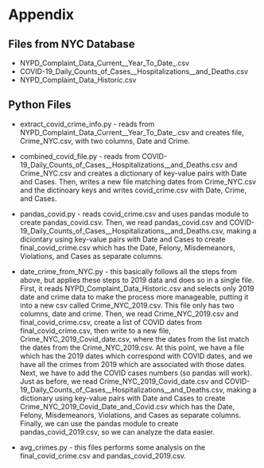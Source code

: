 # Appendix 

## Files from NYC Database

* NYPD_Complaint_Data_Current__Year_To_Date_.csv
* COVID-19_Daily_Counts_of_Cases__Hospitalizations__and_Deaths.csv 
* NYPD_Complaint_Data_Historic.csv

## Python Files

* extract_covid_crime_info.py - reads from NYPD_Complaint_Data_Current__Year_To_Date_.csv and creates file, Crime_NYC.csv, with two columns, Date and Crime.
* combined_covid_file.py - reads from COVID-19_Daily_Counts_of_Cases__Hospitalizations__and_Deaths.csv and Crime_NYC.csv and creates a dictionary of key-value pairs with Date and Cases. Then, writes a new file matching dates from Crime_NYC.csv and the dictinoary keys and writes covid_crime.csv with Date, Crime, and Cases.
* pandas_covid.py - reads covid_crime.csv and uses pandas module to create pandas_covid.csv. Then, we read pandas_covid.csv and COVID-19_Daily_Counts_of_Cases__Hospitalizations__and_Deaths.csv, making a diciontary using key-value pairs with Date and Cases to create final_covid_crime.csv which has the Date, Felony, Misdemeanors, Violations, and Cases as separate columns. 


* date_crime_from_NYC.py - this basically follows all the steps from above, but applies these steps to 2019 data and does so in a single file. First, it reads NYPD_Complaint_Data_Historic.csv and selects only 2019 date and crime data to make the process more manageable, putting it into a new csv called Crime_NYC_2019.csv. This file only has two columns, date and crime. Then, we read Crime_NYC_2019.csv and final_covid_crime.csv, create a list of COVID dates from final_covid_crime.csv, then write to a new file, Crime_NYC_2019_Covid_date.csv, where the dates from the list match the dates from the Crime_NYC_2019.csv. At this point, we have a file which has the 2019 dates which correspond with COVID dates, and we have all the crimes from 2019 which are associated with those dates. Next, we have to add the COVID cases numbers (so pandas will work). Just as before,  we read Crime_NYC_2019_Covid_date.csv and COVID-19_Daily_Counts_of_Cases__Hospitalizations__and_Deaths.csv, making a dictionary using key-value pairs with Date and Cases to create Crime_NYC_2019_Covid_Date_and_Covid.csv which has the Date, Felony, Misdemeanors, Violations, and Cases as separate columns. Finally, we can use the pandas module to create pandas_covid_2019.csv, so we can analyze the data easier. 

* avg_crimes.py - this files performs some analysis on the final_covid_crime.csv and pandas_covid_2019.csv. 




